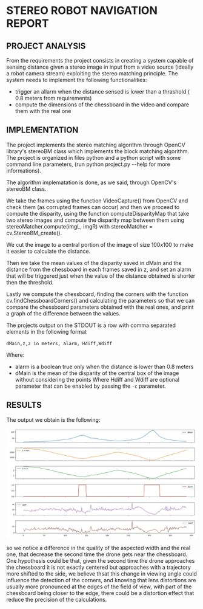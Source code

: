 # STEREO ROBOT NAVIGATION REPORT

## PROJECT ANALYSIS

From the requirements the project consists in creating a system capable of sensing distance given a stereo image in input from a video source (ideally a robot camera stream) exploiting the stereo matching principle.
The system needs to implement the following functionalities:

- trigger an allarm when the distance sensed is lower than a thrashold ( 0.8 meters from requirements)
- compute the dimensions of the chessboard in the video and compare them with the real one

## IMPLEMENTATION

The project implements the stereo matching algorithm through OpenCV library's stereoBM class which implements the block matching algorithm.
The project is organized in files python and a python script with some command line parameters, (run python project.py --help for more informations).

The algorithm implematation is done, as we said, through OpenCV's stereoBM class. 

We take the frames using the function VideoCapture() from OpenCV and check them (as corrupted frames can occur) and then we proceed to compute the disparity, using the function computeDisparityMap that take two stereo images and compute the disparity map between them using stereoMatcher.compute(imgL, imgR) with stereoMatcher = cv.StereoBM_create().

We cut the image to a central portion of the image of size $100x100$ to make it easier to calculate the distance.

Then we take the mean values of the disparity saved in dMain and the distance from the chessboard in each frames saved in z, and set an alarm that will be triggered just when the value of the distance obtained is shorter then the threshold.

Lastly we compute the chessboard, finding the corners with the function cv.findChessboardCorners() and calculating the parameters so that we can compare the chessboard parameters obtained with the real ones, and print a graph of the difference between the values.

The projects output on the STDOUT is a row with comma separated elements in the following format

```
dMain,z,z in meters, alarm, Hdiff,Wdiff 
```
Where:
- alarm is a boolean true only when the distance is lower than 0.8 meters
- dMain is the mean of the disparity of the central box of the image without considering the points 
Where Hdiff and Wdiff are optional parameter that can be enabled by passing the `-c` parameter.

## RESULTS

The output we obtain is the following:

![](final_statistics.png)

so we notice a difference in the quality of the aspected width and the real one, that decrease the second time the drone gets near the chessboard.
One hypothesis could be that, given the second time the drone approaches the chessboard it is not exactly centered but approaches with a trajectory more shifted to the side, we believe thsat this change in viewing angle could influence the detection of the corners, and knowing that lens distortions are usually more pronounced at the edges of the field of view, with part of the chessboard being closer to the edge, there could be a distortion effect that reduce the precision of the calculations.
